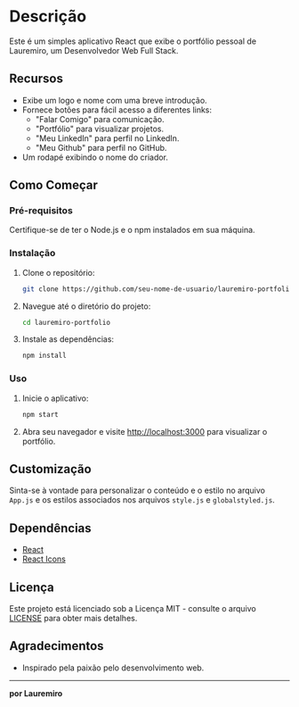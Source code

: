 # Descrição

Este é um simples aplicativo React que exibe o portfólio pessoal de Lauremiro, um Desenvolvedor Web Full Stack.

## Recursos

- Exibe um logo e nome com uma breve introdução.
- Fornece botões para fácil acesso a diferentes links:
  - "Falar Comigo" para comunicação.
  - "Portfólio" para visualizar projetos.
  - "Meu LinkedIn" para perfil no LinkedIn.
  - "Meu Github" para perfil no GitHub.
- Um rodapé exibindo o nome do criador.

## Como Começar

### Pré-requisitos

Certifique-se de ter o Node.js e o npm instalados em sua máquina.

### Instalação

1. Clone o repositório:

   ```bash
   git clone https://github.com/seu-nome-de-usuario/lauremiro-portfolio.git
   ```

2. Navegue até o diretório do projeto:

   ```bash
   cd lauremiro-portfolio
   ```

3. Instale as dependências:

   ```bash
   npm install
   ```

### Uso

1. Inicie o aplicativo:

   ```bash
   npm start
   ```

2. Abra seu navegador e visite [http://localhost:3000](http://localhost:3000) para visualizar o portfólio.

## Customização

Sinta-se à vontade para personalizar o conteúdo e o estilo no arquivo `App.js` e os estilos associados nos arquivos `style.js` e `globalstyled.js`.

## Dependências

- [React](https://reactjs.org/)
- [React Icons](https://react-icons.github.io/react-icons/)

## Licença

Este projeto está licenciado sob a Licença MIT - consulte o arquivo [LICENSE](LICENSE) para obter mais detalhes.

## Agradecimentos

- Inspirado pela paixão pelo desenvolvimento web.

---

**por Lauremiro**
